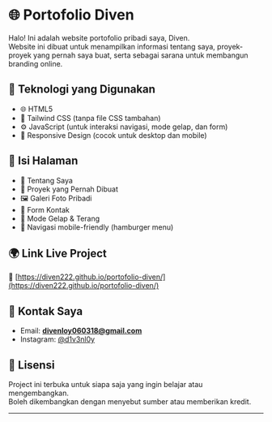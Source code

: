 # 🌐 Portofolio Diven

Halo! Ini adalah website portofolio pribadi saya, Diven.  
Website ini dibuat untuk menampilkan informasi tentang saya, proyek-proyek yang pernah saya buat, serta sebagai sarana untuk membangun branding online.

## 🚀 Teknologi yang Digunakan

- 🌐 HTML5
- 🎨 Tailwind CSS (tanpa file CSS tambahan)
- ⚙️ JavaScript (untuk interaksi navigasi, mode gelap, dan form)
- 📱 Responsive Design (cocok untuk desktop dan mobile)

## 📂 Isi Halaman

- 👤 Tentang Saya  
- 💼 Proyek yang Pernah Dibuat  
- 🖼️ Galeri Foto Pribadi  
- 📩 Form Kontak  
- 🌙 Mode Gelap & Terang  
- 🔽 Navigasi mobile-friendly (hamburger menu)

## 🌍 Link Live Project

🔗 [https://diven222.github.io/portofolio-diven/](https://diven222.github.io/portofolio-diven/)

## 📧 Kontak Saya

- Email: **divenloy060318@gmail.com**
- Instagram: [@d1v3nl0y](https://instagram.com/d1v3nl0y)


## 📝 Lisensi

Project ini terbuka untuk siapa saja yang ingin belajar atau mengembangkan.  
Boleh dikembangkan dengan menyebut sumber atau memberikan kredit.

---

